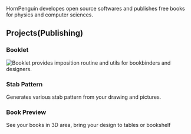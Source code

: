 
HornPenguin developes open source softwares and publishes free books for physics and computer sciences.


## Projects(Publishing)

### Booklet

![Booklet](https://github.com/HornPenguin/Booklet) provides imposition routine and utils for bookbinders and designers.  

### Stab Pattern

Generates various stab pattern from your drawing and pictures.

### Book Preview

See your books in 3D area, bring your design to tables or bookshelf


